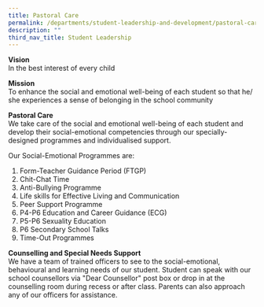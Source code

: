```yaml
---
title: Pastoral Care
permalink: /departments/student-leadership-and-development/pastoral-care
description: ""
third_nav_title: Student Leadership
---
```

**Vision** <br>
In the best interest of every child

**Mission** <br>
To enhance the social and emotional well-being of each student so that he/ she experiences a sense of belonging in the school community

**Pastoral Care** <br>
We take care of the social and emotional well-being of each student and develop their social-emotional competencies through our specially-designed programmes and individualised support.

Our Social-Emotional Programmes are:
1. Form-Teacher Guidance Period (FTGP)
2. Chit-Chat Time
3. Anti-Bullying Programme
4. Life skills for Effective Living and Communication
5. Peer Support Programme
6. P4-P6 Education and Career Guidance (ECG)
7. P5-P6 Sexuality Education
8. P6 Secondary School Talks
9. Time-Out Programmes

**Counselling and Special Needs Support** <br>
We have a team of trained officers to see to the social-emotional, behavioural and learning needs of our student. Student can speak with our school counsellors via "Dear Counsellor" post box or drop in at the counselling room during recess or after class. Parents can also approach any of our officers for assistance.